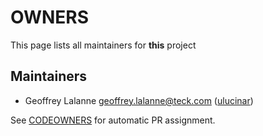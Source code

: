 # OWNERS

This page lists all maintainers for **this** project 


## Maintainers

* Geoffrey Lalanne <geoffrey.lalanne@teck.com> ([ulucinar](https://github.com/schuhlisa))

See [CODEOWNERS](./CODEOWNERS) for automatic PR assignment.
